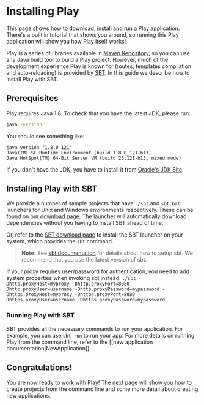 <!--- Copyright (C) 2009-2018 Lightbend Inc. <https://www.lightbend.com> -->
# Installing Play

This page shows how to download, install and run a Play application.  There's a built in tutorial that shows you around, so running this Play application will show you how Play itself works!

Play is a series of libraries available in [Maven Repository](https://mvnrepository.com/artifact/com.typesafe.play), so you can use any Java build tool to build a Play project. However, much of the development experience Play is known for (routes, templates compilation and auto-reloading) is provided by [SBT](https://www.scala-sbt.org/). In this guide we describe how to install Play with SBT.

## Prerequisites

Play requires Java 1.8.  To check that you have the latest JDK, please run:

```bash
java -version
```

You should see something like:

```
java version "1.8.0_121"
Java(TM) SE Runtime Environment (build 1.8.0_121-b13)
Java HotSpot(TM) 64-Bit Server VM (build 25.121-b13, mixed mode)
```

If you don't have the JDK, you have to install it from [Oracle's JDK Site](https://www.oracle.com/technetwork/java/javase/downloads/index.html).

## Installing Play with SBT

We provide a number of sample projects that have `./sbt` and `sbt.bat` launchers for Unix and Windows environments respectively. These can be found on our [download page](https://playframework.com/download#examples). The launcher will automatically download dependencies without you having to install SBT ahead of time.

Or, refer to the [SBT download page](https://www.scala-sbt.org/download.html) to install the SBT launcher on your system, which provides the `sbt` command.

> **Note:** See [sbt documentation](https://www.scala-sbt.org/release/docs/Setup-Notes.html) for details about how to setup sbt. We recommend that you use the latest version of sbt.

If your proxy requires user/password for authentication, you need to add system properties when invoking sbt instead: `./sbt -Dhttp.proxyHost=myproxy -Dhttp.proxyPort=8080 -Dhttp.proxyUser=username -Dhttp.proxyPassword=mypassword -Dhttps.proxyHost=myproxy -Dhttps.proxyPort=8080 -Dhttps.proxyUser=username -Dhttps.proxyPassword=mypassword`

### Running Play with SBT

SBT provides all the necessary commands to run your application. For example, you can use `sbt run` to run your app. For more details on running Play from the command line, refer to the [[new application documentation|NewApplication]].

## Congratulations!

You are now ready to work with Play!  The next page will show you how to create projects from the command line and some more detail about creating new applications.
